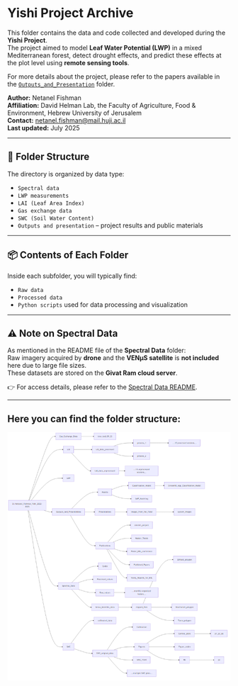 # Yishi Project Archive

This folder contains the data and code collected and developed during the **Yishi Project**.  
The project aimed to model **Leaf Water Potential (LWP)** in a mixed Mediterranean forest, detect drought effects, and predict these effects at the plot level using **remote sensing tools**.

For more details about the project, please refer to the papers available in the [`Outputs_and_Presentation`](/Outputs_and_Presentations/Publications/Published_Papers) folder.

**Author:** Netanel Fishman  
**Affiliation:** David Helman Lab, the Faculty of Agriculture, Food & Environment, Hebrew University of Jerusalem  
**Contact:** netanel.fishman@mail.huji.ac.il  
**Last updated:** July 2025


---

## 📁 Folder Structure

The directory is organized by data type:

- `Spectral data`
- `LWP measurements`
- `LAI (Leaf Area Index)`
- `Gas exchange data`
- `SWC (Soil Water Content)`
- `Outputs and presentation` – project results and public materials

---

## 📦 Contents of Each Folder

Inside each subfolder, you will typically find:

- `Raw data`
- `Processed data`
- `Python scripts` used for data processing and visualization

---

## ⚠️ Note on Spectral Data

As mentioned in the README file of the **Spectral Data** folder:  
Raw imagery acquired by **drone** and the **VENµS satellite** is **not included** here due to large file sizes.  
These datasets are stored on the **Givat Ram cloud server**.

👉 For access details, please refer to the [Spectral Data README](/Spectral_Data/README_Spetral_Data.md).

---

## Here you can find the folder structure:
![Folder Structure](folder_structure.png)
